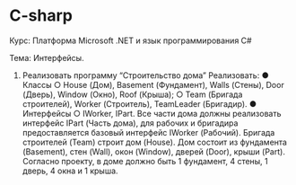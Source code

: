 # C-sharp
Курс: Платформа Microsoft .NET и язык программирования C#

Тема: Интерфейсы.

1.	Реализовать программу “Строительство дома” 
Реализовать: 
●	Классы
○	House (Дом), Basement (Фундамент), Walls (Стены), Door (Дверь), Window (Окно), Roof (Крыша);
○	Team (Бригада строителей), Worker (Строитель), TeamLeader (Бригадир).
●	Интерфейсы
○	IWorker, IPart.
Все части дома должны реализовать интерфейс IPart (Часть дома), для рабочих и бригадира предоставляется базовый интерфейс IWorker (Рабочий).  Бригада строителей (Team) строит дом (House). Дом состоит из фундамента (Basement), стен (Wall), окон (Window), дверей (Door), крыши (Part).
Согласно проекту, в доме должно быть 1 фундамент, 4 стены, 1 дверь, 4 окна и 1 крыша. 
